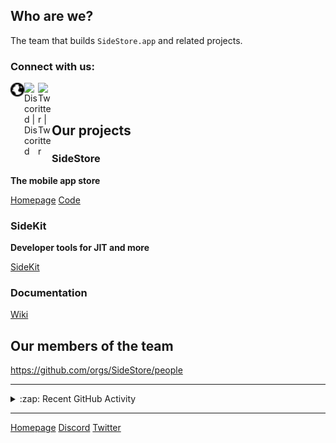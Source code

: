 <!-- 
Docs: How to use GitHub README and actions to auto-generate embedded content.
https://github.com/anuraghazra/github-readme-stats
https://www.youtube.com/watch?v=n6d4KHSKqGk
https://github.com/rahuldkjain/github-profile-readme-generator
 -->

## Who are we?

The team that builds `SideStore.app` and related projects.

### Connect with us:

<!--
[![Website](https://img.shields.io/website?label=sidestore.io&style=for-the-badge&url=https://sidestore.io)](https://sidestore.io)
[![Twitter Follow](https://img.shields.io/twitter/follow/sidestore_io?color=1DA1F2&logo=twitter&style=for-the-badge)](https://twitter.com/intent/follow?original_referer=https%3A%2F%2Fgithub.com%2Fsidestore&screen_name=sidestore)
[![GitHub Followers](https://img.shields.io/github/followers/sidestore?style=for-the-badge)]()
[![GitHub Sponsors](https://img.shields.io/github/sponsors/sidestore?style=for-the-badge
)]() 
-->

[<img align="left" alt="sidestore.io" width="22px" src="https://raw.githubusercontent.com/iconic/open-iconic/master/svg/globe.svg" />][website]
[<img align="left" alt="Discord | Discord" width="22px" src="https://cdn.jsdelivr.net/npm/simple-icons@v3/icons/discord.svg" />][discord]
[<img align="left" alt="Twitter | Twitter" width="22px" src="https://cdn.jsdelivr.net/npm/simple-icons@v3/icons/twitter.svg" />][twitter]

<br />
<br />

## Our projects

### SideStore

__The mobile app store__

[Homepage][website]
[Code][git.sidestore]

### SideKit

__Developer tools for JIT and more__

[SideKit][git.sidekit]

### Documentation

[Wiki][wiki]

## Our members of the team

https://github.com/orgs/SideStore/people

---

<details>
  <summary>:zap: Recent GitHub Activity</summary>

<!--START_SECTION:activity-->
1. ❗️ Opened issue [#814](https://github.com/SideStore/SideStore/issues/814) in [SideStore/SideStore](https://github.com/SideStore/SideStore)
2. 💪 Opened PR [#7](https://github.com/SideStore/AltSign/pull/7) in [SideStore/AltSign](https://github.com/SideStore/AltSign)
3. 🗣 Commented on [#813](https://github.com/SideStore/SideStore/issues/813) in [SideStore/SideStore](https://github.com/SideStore/SideStore)
4. 🗣 Commented on [#790](https://github.com/SideStore/SideStore/issues/790) in [SideStore/SideStore](https://github.com/SideStore/SideStore)
5. ❗️ Closed issue [#790](https://github.com/SideStore/SideStore/issues/790) in [SideStore/SideStore](https://github.com/SideStore/SideStore)
6. 🗣 Commented on [#813](https://github.com/SideStore/SideStore/issues/813) in [SideStore/SideStore](https://github.com/SideStore/SideStore)
7. ❗️ Closed issue [#813](https://github.com/SideStore/SideStore/issues/813) in [SideStore/SideStore](https://github.com/SideStore/SideStore)
8. 🎉 Merged PR [#794](https://github.com/SideStore/SideStore/pull/794) in [SideStore/SideStore](https://github.com/SideStore/SideStore)
9. 🗣 Commented on [#794](https://github.com/SideStore/SideStore/issues/794) in [SideStore/SideStore](https://github.com/SideStore/SideStore)
10. 🗣 Commented on [#794](https://github.com/SideStore/SideStore/issues/794) in [SideStore/SideStore](https://github.com/SideStore/SideStore)
11. 💪 Opened PR [#6](https://github.com/SideStore/AltSign/pull/6) in [SideStore/AltSign](https://github.com/SideStore/AltSign)
12. 🗣 Commented on [#813](https://github.com/SideStore/SideStore/issues/813) in [SideStore/SideStore](https://github.com/SideStore/SideStore)
13. 🗣 Commented on [#813](https://github.com/SideStore/SideStore/issues/813) in [SideStore/SideStore](https://github.com/SideStore/SideStore)
14. ❗️ Opened issue [#813](https://github.com/SideStore/SideStore/issues/813) in [SideStore/SideStore](https://github.com/SideStore/SideStore)
15. 🗣 Commented on [#806](https://github.com/SideStore/SideStore/issues/806) in [SideStore/SideStore](https://github.com/SideStore/SideStore)
16. 🗣 Commented on [#812](https://github.com/SideStore/SideStore/issues/812) in [SideStore/SideStore](https://github.com/SideStore/SideStore)
17. 🗣 Commented on [#812](https://github.com/SideStore/SideStore/issues/812) in [SideStore/SideStore](https://github.com/SideStore/SideStore)
18. 💪 Opened PR [#812](https://github.com/SideStore/SideStore/pull/812) in [SideStore/SideStore](https://github.com/SideStore/SideStore)
19. ❗️ Closed issue [#811](https://github.com/SideStore/SideStore/issues/811) in [SideStore/SideStore](https://github.com/SideStore/SideStore)
20. 🗣 Commented on [#811](https://github.com/SideStore/SideStore/issues/811) in [SideStore/SideStore](https://github.com/SideStore/SideStore)
<!--END_SECTION:activity-->

</details>

---

[Homepage][patreon] [Discord][discord] [Twitter][twitter]

<!--
- [Patreon][patreon]
- [OpenCollective][opencollective]
- [YouTube][youtube]
-->

[website]: https://sidestore.io
[wiki]: https://wiki.sidestore.io
[twitter]: https://twitter.com/sidestore_io
[discord]: https://discord.gg/sidestore-949183273383395328
[youtube]: https://youtube.com/TODO
[patreon]: https://www.patreon.com/SideStore
[opencollective]: https://opencollective.com/TODO
[git.sidestore]: https://github.com/SideStore/SideStore/
[git.sidekit]: https://github.com/SideStore/SideKit

